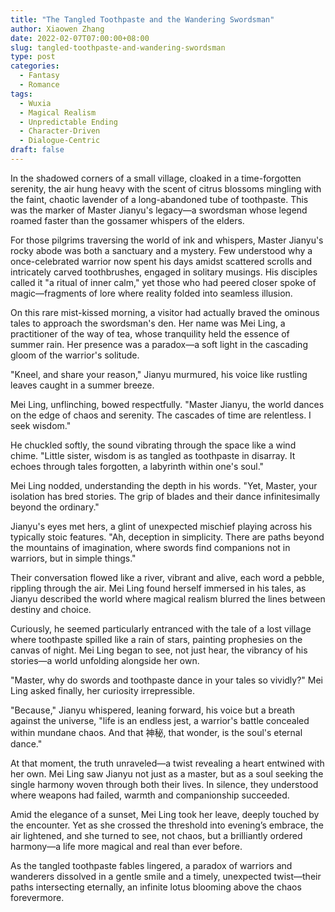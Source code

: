 ```yaml
---
title: "The Tangled Toothpaste and the Wandering Swordsman"
author: Xiaowen Zhang
date: 2022-02-07T07:00:00+08:00
slug: tangled-toothpaste-and-wandering-swordsman
type: post
categories:
  - Fantasy
  - Romance
tags:
  - Wuxia
  - Magical Realism
  - Unpredictable Ending
  - Character-Driven
  - Dialogue-Centric
draft: false
---
```


In the shadowed corners of a small village, cloaked in a time-forgotten serenity, the air hung heavy with the scent of citrus blossoms mingling with the faint, chaotic lavender of a long-abandoned tube of toothpaste. This was the marker of Master Jianyu's legacy—a swordsman whose legend roamed faster than the gossamer whispers of the elders. 

For those pilgrims traversing the world of ink and whispers, Master Jianyu's rocky abode was both a sanctuary and a mystery. Few understood why a once-celebrated warrior now spent his days amidst scattered scrolls and intricately carved toothbrushes, engaged in solitary musings. His disciples called it "a ritual of inner calm," yet those who had peered closer spoke of magic—fragments of lore where reality folded into seamless illusion.

On this rare mist-kissed morning, a visitor had actually braved the ominous tales to approach the swordsman's den. Her name was Mei Ling, a practitioner of the way of tea, whose tranquility held the essence of summer rain. Her presence was a paradox—a soft light in the cascading gloom of the warrior's solitude.

"Kneel, and share your reason," Jianyu murmured, his voice like rustling leaves caught in a summer breeze.

Mei Ling, unflinching, bowed respectfully. "Master Jianyu, the world dances on the edge of chaos and serenity. The cascades of time are relentless. I seek wisdom."

He chuckled softly, the sound vibrating through the space like a wind chime. "Little sister, wisdom is as tangled as toothpaste in disarray. It echoes through tales forgotten, a labyrinth within one's soul."

Mei Ling nodded, understanding the depth in his words. "Yet, Master, your isolation has bred stories. The grip of blades and their dance infinitesimally beyond the ordinary."

Jianyu's eyes met hers, a glint of unexpected mischief playing across his typically stoic features. "Ah, deception in simplicity. There are paths beyond the mountains of imagination, where swords find companions not in warriors, but in simple things."

Their conversation flowed like a river, vibrant and alive, each word a pebble, rippling through the air. Mei Ling found herself immersed in his tales, as Jianyu described the world where magical realism blurred the lines between destiny and choice.

Curiously, he seemed particularly entranced with the tale of a lost village where toothpaste spilled like a rain of stars, painting prophesies on the canvas of night. Mei Ling began to see, not just hear, the vibrancy of his stories—a world unfolding alongside her own.

"Master, why do swords and toothpaste dance in your tales so vividly?" Mei Ling asked finally, her curiosity irrepressible.

"Because," Jianyu whispered, leaning forward, his voice but a breath against the universe, "life is an endless jest, a warrior's battle concealed within mundane chaos. And that 神秘, that wonder, is the soul's eternal dance."

At that moment, the truth unraveled—a twist revealing a heart entwined with her own. Mei Ling saw Jianyu not just as a master, but as a soul seeking the single harmony woven through both their lives. In silence, they understood where weapons had failed, warmth and companionship succeeded.

Amid the elegance of a sunset, Mei Ling took her leave, deeply touched by the encounter. Yet as she crossed the threshold into evening’s embrace, the air lightened, and she turned to see, not chaos, but a brilliantly ordered harmony—a life more magical and real than ever before.

As the tangled toothpaste fables lingered, a paradox of warriors and wanderers dissolved in a gentle smile and a timely, unexpected twist—their paths intersecting eternally, an infinite lotus blooming above the chaos forevermore.